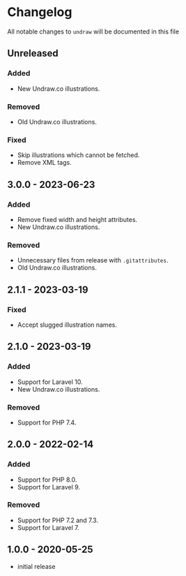 # Changelog

All notable changes to `undraw` will be documented in this file

## Unreleased

### Added

- New Undraw.co illustrations.

### Removed

- Old Undraw.co illustrations.

### Fixed

- Skip illustrations which cannot be fetched.
- Remove XML tags.

## 3.0.0 - 2023-06-23

### Added

- Remove fixed width and height attributes.
- New Undraw.co illustrations.

### Removed

- Unnecessary files from release with `.gitattributes`.
- Old Undraw.co illustrations.

## 2.1.1 - 2023-03-19

### Fixed

- Accept slugged illustration names.

## 2.1.0 - 2023-03-19

### Added

- Support for Laravel 10.
- New Undraw.co illustrations.

### Removed

- Support for PHP 7.4.

## 2.0.0 - 2022-02-14

### Added

- Support for PHP 8.0.
- Support for Laravel 9.

### Removed

- Support for PHP 7.2 and 7.3.
- Support for Laravel 7.

## 1.0.0 - 2020-05-25

- initial release
